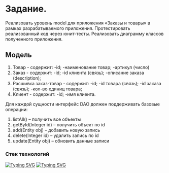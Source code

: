 <h1>Задание.</h1>
Реализовать уровень model для приложения «Заказы и товары» в рамках разрабатываемого приложения.
Протестировать реализованный код через юнит-тесты. 
Реализовать диаграмму классов полученного приложения.
<h2>Модель</h2>

1.	Товар - содержит:
  -id;
  -наименование товар;
  -артикул (число)
2.	Заказ - содержит:
  -id;
  -id клиента (связь);
  -описание заказа (description);
3.	Расшивка заказ-товар - содержит:
  -id;
  -id товара (связь);
  -id заказа (связь);
  -кол-во единиц товара;
4.	Клиент - содержит:
  -id;
  -имя клиента.

Для каждой сущности интерфейс DAO должен поддерживать базовые операции:
1.  listAll() – получить все объекты
2.  getById(Integer id) – получить объект по id
3.  add(Entity obj) – добавить новую запись
4.  delete(Integer id) – удалить  запись по id
5.  update(Entity obj) – обновить данные записи

<h3>Стек технологий</h3>

[![Typing SVG](https://readme-typing-svg.herokuapp.com?color=%2336BCF7&lines=Spring/Springboot+Thymeleaf+HTML/CSS)](https://git.io/typing-svg)
[![Typing SVG](https://readme-typing-svg.herokuapp.com?color=%2336BCF7&lines=Bootstrap+PostgreSQL+Hibernate)](https://git.io/typing-svg)

